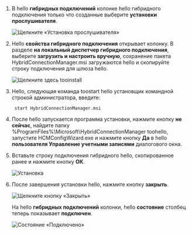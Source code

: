 
1. В hello **гибридных подключений** колонке hello гибридного подключения только что созданные выберите **установки прослушивателя**.
   
    ![Щелкните «Установка прослушивателя»](./media/app-service-hybrid-connections-manager-install/D04ClickListenerSetup.png)
2. Hello **свойства гибридного подключения** открывает колонку. В разделе **на локальный диспетчер гибридного подключения**, выберите **загрузить и настроить вручную**, сохранение пакета HybridConnectionManager.msi загружаются hello и скопируйте строку подключения для шлюза hello.
   
    ![Щелкните здесь tooinstall](./media/app-service-hybrid-connections-manager-install/D05ClickToInstallHCM.png)
3. Hello, следующая команда toostart hello установщик командной строкой администратора, введите:
   
        start HybridConnectionManager.msi
4. После hello запускается программа установки, нажмите кнопку **не сейчас**, найдите папку %ProgramFiles%\Microsoft\HybridConnectionManager toohello, запустите HCMConfigWizard.exe и нажмите кнопку **Да** в hello **пользователя Управление учетными записями** диалогового окна.
5. Вставьте строку подключения гибридного hello, скопированное ранее и нажмите кнопку **ОК**. 
   
    ![Установка](./media/app-service-hybrid-connections-manager-install/D08aHCMInstallManual.png)
6. После завершения установки hello, нажмите кнопку **закрыть**.
   
    ![Щелкните кнопку «Закрыть»](./media/app-service-hybrid-connections-manager-install/D09HCMInstallComplete.png)
   
    На hello **гибридных подключений** колонки, hello **состояние** столбец теперь показывает **подключен**. 
   
    ![Состояние «Подключено»](./media/app-service-hybrid-connections-manager-install/D10HCStatusConnected.png)

